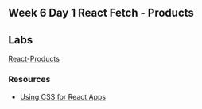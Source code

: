 ## Week 6 Day 1  React Fetch - Products 

## Labs
[React-Products]()

### Resources 
* [Using CSS for React Apps](https://medium.com/@ralph1786/using-css-modules-in-react-app-c2079eadbb87)

